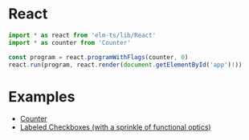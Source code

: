 # React

```ts
import * as react from 'elm-ts/lib/React'
import * as counter from 'Counter'

const program = react.programWithFlags(counter, 0)
react.run(program, react.render(document.getElementById('app')!))
```

# Examples

- [Counter](examples/Counter.tsx)
- [Labeled Checkboxes (with a sprinkle of functional optics)](examples/LabeledCheckboxes.tsx)
